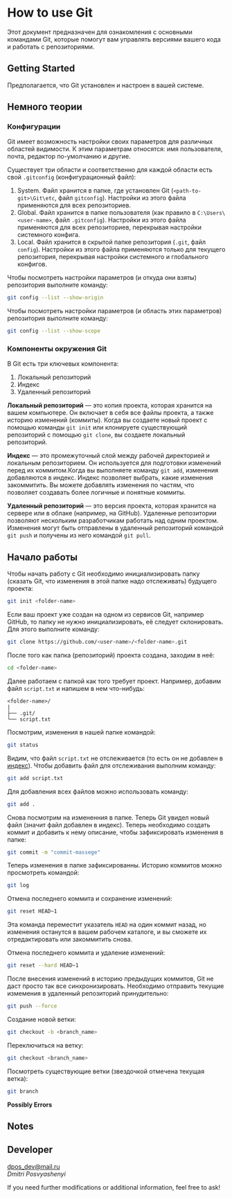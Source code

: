 # How to use Git

Этот документ предназначен для ознакомления с основными командами Git, которые помогут вам управлять версиями вашего кода и работать с репозиториями. 

## Getting Started

Предполагается, что Git установлен и настроен в вашей системе.

## Немного теории

### Конфигурации

Git имеет возможность настройки своих параметров для различных областей видимости. К этим параметрам относятся: имя пользователя, почта, редактор по-умолчанию и другие.

Существует три области и соответственно для каждой области есть свой `.gitconfig` (конфигурационный файл):

1. System. Файл хранится в папке, где установлен Git (`<path-to-git>\Git\etc`, файл `gitconfig`). Настройки из этого файла применяются для всех репозиториев.
2. Global. Файл хранится в папке пользователя (как правило в `C:\Users\<user-name>`, файл `.gitconfig`). Настройки из этого файла применяются для всех репозиториев, перекрывая настройки системного конфига.
3. Local. Файл хранится в скрытой папке репозитория (`.git`, файл `config`). Настройки из этого файла применяются только для текущего репозитория, перекрывая настройки системного и глобального конфигов.

Чтобы посмотреть настройки параметров (и откуда они взяты) репозитория выполните команду:

```bash
git config --list --show-origin
```

Чтобы посмотреть настройки параметров (и область этих параметров) репозитория выполните команду:
```bash
git config --list --show-scope
```

### Компоненты окружения Git

В Git есть три ключевых компонента: 
1. Локальный репозиторий
2. Индекс
3. Удаленный репозиторий

**Локальный репозиторий** — это копия проекта, которая хранится на вашем компьютере. Он включает в себя все файлы проекта, а также историю изменений (коммиты). Когда вы создаете новый проект с помощью команды `git init` или клонируете существующий репозиторий с помощью `git clone`, вы создаете локальный репозиторий.

**Индекс** — это промежуточный слой между рабочей директорией и локальным репозиторием. Он используется для подготовки изменений перед их коммитом.Когда вы выполняете команду `git add`, изменения добавляются в индекс. Индекс позволяет выбрать, какие изменения закоммитить. Вы можете добавлять изменения по частям, что позволяет создавать более логичные и понятные коммиты.

**Удаленный репозиторий** — это версия проекта, которая хранится на сервере или в облаке (например, на GitHub). Удаленные репозитории позволяют нескольким разработчикам работать над одним проектом. Изменения могут быть отправлены в удаленный репозиторий командой `git push` и получены из него командой `git pull`.

## Начало работы

Чтобы начать работу с Git необходимо инициализировать папку (сказать Git, что изменения в этой папке надо отслеживать) будущего проекта:
```bash
git init <folder-name>
```
Если ваш проект уже создан на одном из сервисов Git, например GitHub, то папку не нужно инициализировать, её следует склонировать. Для этого выполните команду:
```bash
git clone https://github.com/<user-name>/<folder-name>.git
```
После того как папка (репозиторий) проекта создана, заходим в неё:
```bash
cd <folder-name>
```
Далее работаем с папкой как того требует проект. Например, добавим файл `script.txt` и напишем в нем что-нибудь:
```
<folder-name>/
|
├── .git/
└── script.txt
```
Посмотрим, изменения в нашей папке командой:
```bash
git status
```
Видим, что файл `script.txt` не отслеживается (то есть он не добавлен в [индекс](#компоненты-окружения-git)). Чтобы добавить файл для отслеживания выполним команду:
```bash
git add script.txt
``` 
Для добавления всех файлов можно использовать команду:
```bash
git add .
``` 
Снова посмотрим на измененния в папке. Теперь Git увидел новый файл (значит файл добавлен в индекс). Теперь необходимо создать коммит и добавить к нему описание, чтобы зафиксировать изменения в папке:
```bash
git commit -m "commit-massege"
``` 
Теперь изменения в папке зафиксированны.
Историю коммитов можно просмотреть командой:
```bash
git log
``` 

Отмена последнего коммита и сохранение изменений:
```bash
git reset HEAD~1
```
Эта команда переместит указатель `HEAD` на один коммит назад, но изменения останутся в вашем рабочем каталоге, и вы сможете их отредактировать или закоммитить снова. 

Отмена последнего коммита и удаление изменений:
```bash
git reset --hard HEAD~1
```
После внесения изменений в историю предыдущих коммитов, Git не даст просто так все синхронизировать. 
Необходимо отправить текущие измемения в удаленный репозиторий принудительно:
```bash
git push --force
```

Создание новой ветки:
```bash
git checkout -b <branch_name>
```
Переключиться на ветку:
```bash
git checkout <branch_name>
```
Посмотреть существующие ветки (звездочкой отмечена текущая ветка):
```bash
git branch
```

**Possibly Errors**

## Notes

## Developer
<dpos_dev@mail.ru>  
*Dmitri Posvyashenyi*

If you need further modifications or additional information, feel free to ask!

